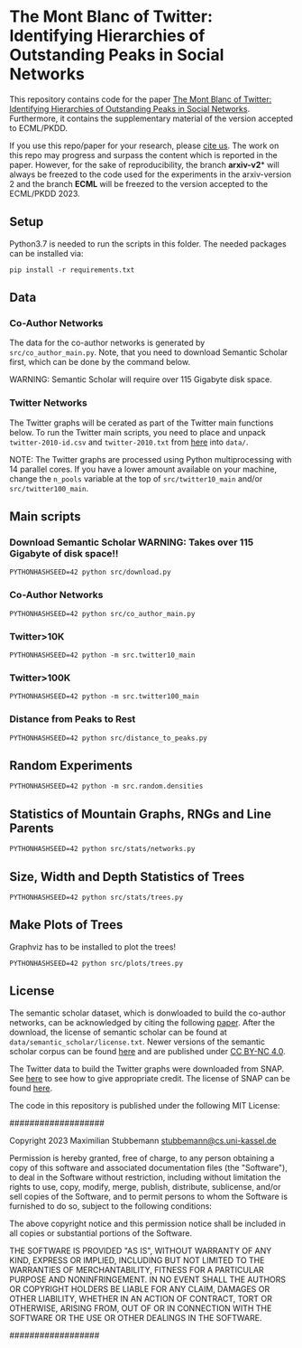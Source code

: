 # The Mont Blanc of Twitter: Identifying Hierarchies of Outstanding Peaks in Social Networks

This repository contains code for the paper [The Mont Blanc of Twitter: Identifying Hierarchies of Outstanding Peaks in Social Networks](https://arxiv.org/abs/2110.13774). Furthermore, it contains the supplementary material of the version accepted to ECML/PKDD.

If you use this repo/paper for your research, please [cite us](https://dblp.org/rec/conf/pkdd/StubbemannS23.html?view=bibtex).
The work on this repo may progress and surpass the content which is reported in the paper. However, for the sake of reproducibility, the branch **arxiv-v2*** will always be freezed to the code used for the experiments in the arxiv-version 2 and the branch **ECML** will be freezed to the version accepted to the ECML/PKDD 2023.

## Setup
Python3.7 is needed to run the scripts in this folder. The needed packages can be installed via:

```
pip install -r requirements.txt
```



## Data

### Co-Author Networks

The data for the co-author networks is generated by `src/co_author_main.py`.
Note, that you need to download Semantic Scholar first, which can be done by the command below.

WARNING: Semantic Scholar will require over 115 Gigabyte disk space.


### Twitter Networks

The Twitter graphs will be cerated as part of the Twitter main functions below.  To run the Twitter main scripts, you need to place and unpack
`twitter-2010-id.csv` and `twitter-2010.txt` from [here](https://snap.stanford.edu/data/twitter-2010.html) into `data/`.

NOTE: The Twitter graphs are processed using Python multiprocessing with 14 parallel cores. If you have a lower amount available on your machine,
change the `n_pools` variable at the top of `src/twitter10_main` and/or `src/twitter100_main`.

## Main scripts


### Download Semantic Scholar WARNING: Takes over 115 Gigabyte of disk space!!

```
PYTHONHASHSEED=42 python src/download.py
```
### Co-Author Networks
```
PYTHONHASHSEED=42 python src/co_author_main.py
```

### Twitter>10K
```
PYTHONHASHSEED=42 python -m src.twitter10_main
```

### Twitter>100K
```
PYTHONHASHSEED=42 python -m src.twitter100_main
```

### Distance from Peaks to Rest

```
PYTHONHASHSEED=42 python src/distance_to_peaks.py
```

## Random Experiments

```
PYTHONHASHSEED=42 python -m src.random.densities
```

## Statistics of Mountain Graphs, RNGs and Line Parents

```
PYTHONHASHSEED=42 python src/stats/networks.py
```

## Size, Width and Depth Statistics of Trees

```
PYTHONHASHSEED=42 python src/stats/trees.py

```

## Make Plots of Trees

Graphviz has to be installed to plot the trees!

```
PYTHONHASHSEED=42 python src/plots/trees.py
```

## License
The semantic scholar dataset, which is donwloaded to build the co-author networks, can be acknowledged by citing the following [paper](https://aclanthology.org/N18-3011/). After the download, the license of semantic scholar can be found at `data/semantic_scholar/license.txt`. Newer versions of the semantic scholar corpus can be found [here](https://github.com/allenai/s2orc) and are published under [CC BY-NC 4.0](https://creativecommons.org/licenses/by-nc/4.0/).

The Twitter data to build the Twitter graphs were downloaded from SNAP. See [here](https://snap.stanford.edu/data/twitter-2010.html) to see how to give appropriate credit. The license of SNAP can be found [here](https://snap.stanford.edu/snap/license.html).

The code in this repository is published under the following MIT License:

###################

Copyright 2023 Maximilian Stubbemann <stubbemann@cs.uni-kassel.de>

Permission is hereby granted, free of charge, to any person obtaining a copy of this software and associated documentation files (the "Software"), to deal in the Software without restriction, including without limitation the rights to use, copy, modify, merge, publish, distribute, sublicense, and/or sell copies of the Software, and to permit persons to whom the Software is furnished to do so, subject to the following conditions:

The above copyright notice and this permission notice shall be included in all copies or substantial portions of the Software.

THE SOFTWARE IS PROVIDED "AS IS", WITHOUT WARRANTY OF ANY KIND, EXPRESS OR IMPLIED, INCLUDING BUT NOT LIMITED TO THE WARRANTIES OF MERCHANTABILITY, FITNESS FOR A PARTICULAR PURPOSE AND NONINFRINGEMENT. IN NO EVENT SHALL THE AUTHORS OR COPYRIGHT HOLDERS BE LIABLE FOR ANY CLAIM, DAMAGES OR OTHER LIABILITY, WHETHER IN AN ACTION OF CONTRACT, TORT OR OTHERWISE, ARISING FROM, OUT OF OR IN CONNECTION WITH THE SOFTWARE OR THE USE OR OTHER DEALINGS IN THE SOFTWARE.

##################
